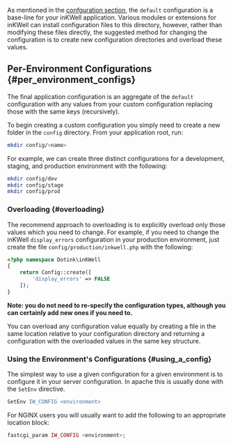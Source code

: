 As mentioned in the [confguration section](./modular_configuration), the `default` configuration is a base-line for your inKWell application.  Various modules or extensions for inKWell can install configuration files to this directory, however, rather than modifying these files directly, the suggested method for changing the configuration is to create new configuration directories and overload these values.

## Per-Environment Configurations {#per_environment_configs}

The final application configuration is an aggregate of the `default` configuration with any values from your custom configuration replacing those with the same keys (recursively).

To begin creating a custom configuration you simply need to create a new folder in the `config` directory.  From your application root, run:

```bash
mkdir config/<name>
```

For example, we can create three distinct configurations for a development, staging, and production environment with the following:

```bash
mkdir config/dev
mkdir config/stage
mkdir config/prod
```

### Overloading {#overloading}

The recommend approach to overloading is to explicitly overload only those values which you need to change.  For example, if you need to change the inKWell `display_errors` configuration in your production environment, just create the file `config/production/inkwell.php` with the following:

```php
<?php namespace Dotink\inKWell
{
	return Config::create([
		'display_errors' => FALSE
	]);
}
```

**Note: you do not need to re-specify the configuration types, although you can certainly add new ones if you need to.**

You can overload any configuration value equally by creating a file in the same location relative to your configuration directory and returning a configuration with the overloaded values in the same key structure.

### Using the Environment's Configurations {#using_a_config}

The simplest way to use a given configuration for a given environment is to configure it in your server configuration.  In apache this is usually done with the `SetEnv` directive.

```apache
SetEnv IW_CONFIG <environment>
```

For NGINX users you will usually want to add the following to an appropriate location block:

```php
fastcgi_param IW_CONFIG <environment>;
```